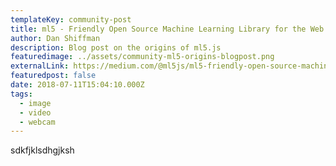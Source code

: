 ```yaml
---
templateKey: community-post
title: ml5 - Friendly Open Source Machine Learning Library for the Web
author: Dan Shiffman
description: Blog post on the origins of ml5.js
featuredimage: ../assets/community-ml5-origins-blogpost.png
externalLink: https://medium.com/@ml5js/ml5-friendly-open-source-machine-learning-library-for-the-web-e802b5da3b2
featuredpost: false
date: 2018-07-11T15:04:10.000Z
tags:
  - image
  - video
  - webcam
---
```


sdkfjklsdhgjksh
